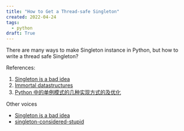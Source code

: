 ```yaml
---
title: "How to Get a Thread-safe Singleton"
created: 2022-04-24
tags:
  - python
draft: True
---
```


There are many ways to make Singleton instance in Python, but how to write a
thread safe Singleton?

References:

1. [Singleton is a bad idea](https://nedbatchelder.com/blog/202204/singleton_is_a_bad_idea.html)
2. [Immortal datastructures](https://peps.python.org/pep-0683/)
3. [Python 中的单例模式的几种实现方式的及优化](https://www.cnblogs.com/huchong/p/8244279.html)

Other voices

- [Singleton is a bad idea](https://nedbatchelder.com/blog/202204/singleton_is_a_bad_idea.html)
- [singleton-considered-stupid](https://sites.google.com/site/steveyegge2/singleton-considered-stupid)
